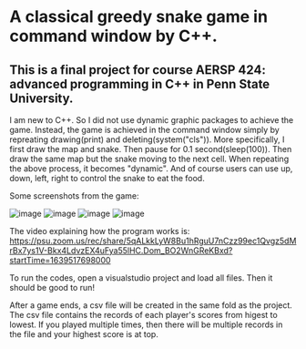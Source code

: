 # A classical greedy snake game in command window by C++.

## This is a final project for course AERSP 424: advanced programming in C++ in Penn State University.

I am new to C++. So I did not use dynamic graphic packages to achieve the game. Instead, the game is achieved in the command window simply by repreating drawing(print) and deleting(system("cls")). 
More specifically, I first draw the map and snake. Then pause for 0.1 second(sleep(100)). Then draw the same map but the snake moving to the next cell. When repeating the above process,
it becomes "dynamic". And of course users can use up, down, left, right to control the snake to eat the food.

Some screenshots from the game:

![image](https://user-images.githubusercontent.com/76148884/150621502-2cc8e835-e8d9-437e-bcc7-c9e4f5f0e7f6.png)
![image](https://user-images.githubusercontent.com/76148884/150621435-ee59af04-6f71-449e-806f-3cdf502783f0.png)
![image](https://user-images.githubusercontent.com/76148884/150621464-19c519e6-a35e-4020-b8ba-45474329293f.png)
![image](https://user-images.githubusercontent.com/76148884/150621482-ababed00-0337-4ee9-89d3-45ac10c9d1e8.png)

The video explaining how the program works is:
https://psu.zoom.us/rec/share/5qALkkLyW8Bu1hRguU7nCzz99ec1Qvgz5dMrBx7ys1V-Bkx4LdvzEX4uFya55lHC.Dom_BO2WnGReKBxd?startTime=1639517698000

To run the codes, open a visualstudio project and load all files. Then it should be good to run!

After a game ends, a csv file will be created in the same fold as the project. The csv file contains the records of each player's scores from higest to lowest.
If you played multiple times, then there will be multiple records in the file and your highest score is at top.
